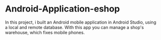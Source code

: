 # Android-Application-eshop
In this project, i built an Android mobile application in Android Studio, using a local and remote database. With this app you can manage a shop's warehouse, which fixes mobile phones.
